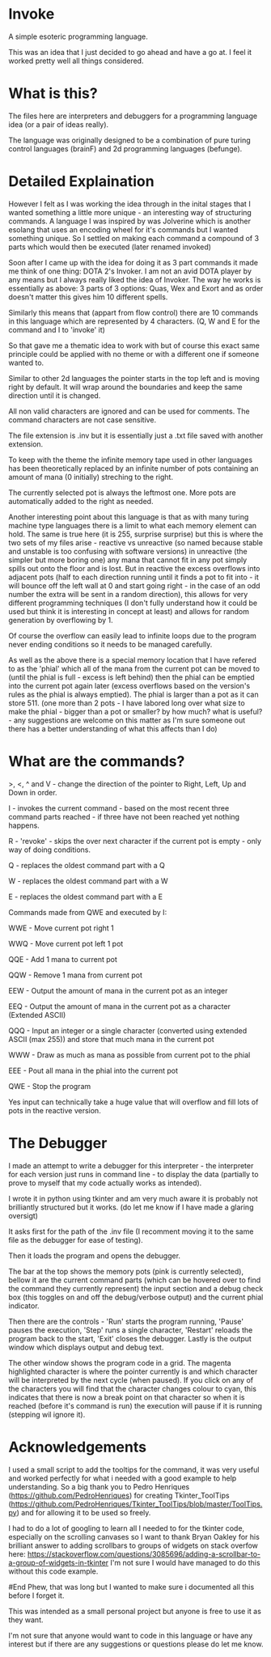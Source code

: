 # Invoke
A simple esoteric programming language.

This was an idea that I just decided to go ahead and have a go at. I feel it worked pretty well all things considered.



# What is this?
The files here are interpreters and debuggers for a programming language idea (or a pair of ideas really).

The language was originally designed to be a combination of pure turing control languages (brainF) and 2d programming languages (befunge).



# Detailed Explaination
However I felt as I was working the idea through in the inital stages that I wanted something a little more unique - an interesting way of structuring commands. A language I was inspired by was Jolverine which is another esolang that uses an encoding wheel for it's commands but I wanted something unique. So I settled on making each command a compound of 3 parts which would then be executed (later renamed invoked)


Soon after I came up with the idea for doing it as 3 part commands it made me think of one thing: DOTA 2's Invoker. I am not an avid DOTA player by any means but I always really liked the idea of Invoker. The way he works is essentially as above: 3 parts of 3 options: Quas, Wex and Exort and as order doesn't matter this gives him 10 different spells.

Similarly this means that (appart from flow control) there are 10 commands in this language which are represented by 4 characters. (Q, W and E for the command and I to 'invoke' it)

So that gave me a thematic idea to work with but of course this exact same principle could be applied with no theme or with a different one if someone wanted to.


Similar to other 2d languages the pointer starts in the top left and is moving right by default. It will wrap around the boundaries and keep the same direction until it is changed.

All non valid characters are ignored and can be used for comments. The command characters are not case sensitive.


The file extension is .inv but it is essentially just a .txt file saved with another extension.


To keep with the theme the infinite memory tape used in other languages has been theoretically replaced by an infinite number of pots containing an amount of mana (0 initially) streching to the right.

The currently selected pot is always the leftmost one. More pots are automatically added to the right as needed.

Another interesting point about this language is that as with many turing machine type languages there is a limit to what each memory element can hold. The same is true here (it is 255, surprise surprise) but this is where the two sets of my files arise - reactive vs unreactive (so named because stable and unstable is too confusing with software versions) in unreactive (the simpler but more boring one) any mana that cannot fit in any pot simply spills out onto the floor and is lost. But in reactive the excess overflows into adjacent pots (half to each direction running until it finds a pot to fit into - it will bounce off the left wall at 0 and start going right - in the case of an odd number the extra will be sent in a random direction), this allows for very different programming techniques (I don't fully understand how it could be used but think it is interesting in concept at least) and allows for random generation by overflowing by 1.

Of course the overflow can easily lead to infinite loops due to the program never ending conditions so it needs to be managed carefully.


As well as the above there is a special memory location that I have refered to as the 'phial' which all of the mana from the current pot can be moved to (until the phial is full - excess is left behind) then the phial can be emptied into the current pot again later (excess overflows based on the version's rules as the phial is always emptied). The phial is larger than a pot as it can store 511. (one more than 2 pots - I have labored long over what size to make the phial - bigger than a pot or smaller? by how much? what is useful? - any suggestions are welcome on this matter as I'm sure someone out there has a better understanding of what this affects than I do)



# What are the commands?
\>, <, ^ and V - change the direction of the pointer to Right, Left, Up and Down in order.

I - invokes the current command - based on the most recent three command parts reached - if three have not been reached yet nothing happens.

R - 'revoke' - skips the over next character if the current pot is empty - only way of doing conditions.

Q - replaces the oldest command part with a Q

W - replaces the oldest command part with a W

E - replaces the oldest command part with a E


Commands made from QWE and executed by I:

WWE - Move current pot right 1

WWQ - Move current pot left 1 pot

QQE - Add 1 mana to current pot

QQW - Remove 1 mana from current pot

EEW - Output the amount of mana in the current pot as an integer

EEQ - Output the amount of mana in the current pot as a character (Extended ASCII)

QQQ - Input an integer or a single character (converted using extended ASCII (max 255)) and store that much mana in the current pot

WWW - Draw as much as mana as possible from current pot to the phial

EEE - Pout all mana in the phial into the current pot

QWE - Stop the program


Yes input can technically take a huge value that will overflow and fill lots of pots in the reactive version.



# The Debugger
I made an attempt to write a debugger for this interpreter - the interpreter for each version just runs in command line - to display the data (partially to prove to myself that my code actually works as intended).


I wrote it in python using tkinter and am very much aware it is probably not brilliantly structured but it works. (do let me know if I have made a glaring oversigt)


It asks first for the path of the .inv file (I recomment moving it to the same file as the debugger for ease of testing).


Then it loads the program and opens the debugger.


The bar at the top shows the memory pots (pink is currently selected), bellow it are the current command parts (which can be hovered over to find the command they currently represent) the input section and a debug check box (this toggles on and off the debug/verbose output) and the current phial indicator.

Then there are the controls - 'Run' starts the program running, 'Pause' pauses the execution, 'Step' runs a single character, 'Restart' reloads the program back to the start, 'Exit' closes the debugger.
Lastly is the output window which displays output and debug text.


The other window shows the program code in a grid. The magenta highlighted character is where the pointer currently is and which character will be interpreted by the next cycle (when paused). If you click on any of the characters you will find that the character changes colour to cyan, this indicates that there is now a break point on that character so when it is reached (before it's command is run) the execution will pause if it is running (stepping wil ignore it).


# Acknowledgements
I used a small script to add the tooltips for the command, it was very useful and worked perfectly for what i needed with a good example to help understanding. So a big thank you to Pedro Henriques (https://github.com/PedroHenriques) for creating Tkinter_ToolTips (https://github.com/PedroHenriques/Tkinter_ToolTips/blob/master/ToolTips.py) and for allowing it to be used so freely.


I had to do a lot of googling to learn all I needed to for the tkinter code, especially on the scrolling canvases so I want to thank Bryan Oakley for his brilliant answer to adding scrollbars to groups of widgets on stack overfow here: https://stackoverflow.com/questions/3085696/adding-a-scrollbar-to-a-group-of-widgets-in-tkinter
I'm not sure I would have managed to do this without this code example.



#End
Phew, that was long but I wanted to make sure i documented all this before I forget it.

This was intended as a small personal project but anyone is free to use it as they want.

I'm not sure that anyone would want to code in this language or have any interest but if there are any suggestions or questions please do let me know.
